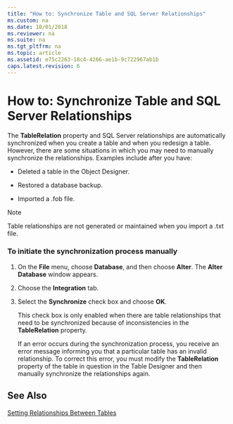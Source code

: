 ```yaml
---
title: "How to: Synchronize Table and SQL Server Relationships"
ms.custom: na
ms.date: 10/01/2018
ms.reviewer: na
ms.suite: na
ms.tgt_pltfrm: na
ms.topic: article
ms.assetid: e75c2263-18c4-4266-ae1b-9c722967ab1b
caps.latest.revision: 6
---
```

# How to: Synchronize Table and SQL Server Relationships
The **TableRelation** property and SQL Server relationships are automatically synchronized when you create a table and when you redesign a table. However, there are some situations in which you may need to manually synchronize the relationships. Examples include after you have:  
  
-   Deleted a table in the Object Designer.  
  
-   Restored a database backup.  
  
-   Imported a .fob file.  
  
> [!NOTE]  
>  Table relationships are not generated or maintained when you import a .txt file.  
  
### To initiate the synchronization process manually  
  
1.  On the **File** menu, choose **Database**, and then choose **Alter**. The **Alter Database** window appears.  
  
2.  Choose the **Integration** tab.  
  
3.  Select the **Synchronize** check box and choose **OK**.  
  
     This check box is only enabled when there are table relationships that need to be synchronized because of inconsistencies in the **TableRelation** property.  
  
     If an error occurs during the synchronization process, you receive an error message informing you that a particular table has an invalid relationship. To correct this error, you must modify the **TableRelation** property of the table in question in the Table Designer and then manually synchronize the relationships again.  
  
## See Also  
 [Setting Relationships Between Tables](Setting-Relationships-Between-Tables.md)
